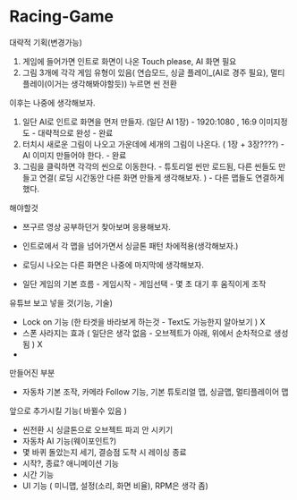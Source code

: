 # Racing-Game

대략적 기획(변경가능)
1. 게임에 들어가면 인트로 화면이 나온 Touch please, AI 화면 필요
2. 그림 3개에 각각 게임 유형이 있음( 연습모드, 싱글 플레이_(AI로 경주 필요), 멀티 플레이(이거는 생각해봐야할듯)) 누르면 씬 전환

이후는 나중에 생각해보자. 

1. 일단 AI로 인트로 화면을 먼저 만들자. (일단 AI 1장) - 1920:1080 , 16:9 이미지정도 - 대략적으로 완성 - 완료
2. 터치시 새로운 그림이 나오고 가운데에 세개의 그림이 나온다. ( 1장 + 3장????) - AI 이미지 만들어야 한다. - 완료
3. 그림을 클릭하면 각각의 씬으로 이동한다. - 튜토리얼 씬만 로드됨, 다른 씬들도 만들고 연결( 로딩 시간동안 다른 화면 만들게 생각해보자. ) - 다른 맵들도 연결하게 했다.

해야할것
- 쯔구르 영상 공부하던거 찾아보며 응용해보자.
- 인트로에서 각 맵을 넘어가면서 싱글톤 패턴 차에적용(생각해보자.)

- 로딩시 나오는 다른 화면은 나중에 마지막에 생각해보자.
  
 - 일단 게임의 기본 흐름 - 게임시작 - 게임선택 - 몇 초 대기 후 움직이게 조작


유튜브 보고 넣을 것(기능, 기술)
- Lock on 기능 (한 타겟을 바라보게 하는것 - Text도 가능한지 알아보기 ) X
- 스폰 사라지는 효과 ( 일단은 생각 없음 - 오브젝트가 아래, 위에서 순차적으로 생성됨 ) X
- 


만들어진 부분
- 자동차 기본 조작, 카메라 Follow 기능, 기본 튜토리얼 맵, 싱글맵, 멀티플레이어 맵

앞으로 추가시킬 기능( 바뀔수 있음 )
- 씬전환 시 싱글톤으로 오브젝트 파괴 안 시키기
- 자동차 AI 기능(웨이포인트?)
- 몇 바퀴 돌았는지 세기, 결승점 도착 시 레이싱 종료
- 시작?, 종료? 애니메이션 기능
- 시간 기능
- UI 기능 ( 미니맵, 설정(소리, 화면 비율), RPM은 생각 좀)
 
